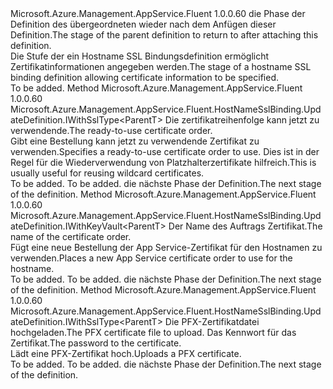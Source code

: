 <Type Name="IWithCertificate&lt;ParentT&gt;" FullName="Microsoft.Azure.Management.AppService.Fluent.HostNameSslBinding.UpdateDefinition.IWithCertificate&lt;ParentT&gt;">
  <TypeSignature Language="C#" Value="public interface IWithCertificate&lt;ParentT&gt;" />
  <TypeSignature Language="ILAsm" Value=".class public interface auto ansi abstract IWithCertificate`1&lt;ParentT&gt;" />
  <TypeSignature Language="DocId" Value="T:Microsoft.Azure.Management.AppService.Fluent.HostNameSslBinding.UpdateDefinition.IWithCertificate`1" />
  <TypeSignature Language="VB.NET" Value="Public Interface IWithCertificate(Of ParentT)" />
  <TypeSignature Language="F#" Value="type IWithCertificate&lt;'ParentT&gt; = interface" />
  <AssemblyInfo>
    <AssemblyName>Microsoft.Azure.Management.AppService.Fluent</AssemblyName>
    <AssemblyVersion>1.0.0.60</AssemblyVersion>
  </AssemblyInfo>
  <TypeParameters>
    <TypeParameter Name="ParentT" />
  </TypeParameters>
  <Interfaces />
  <Docs>
    <typeparam name="ParentT"><span data-ttu-id="05c7b-101">die Phase der Definition des übergeordneten wieder nach dem Anfügen dieser Definition.</span><span class="sxs-lookup"><span data-stu-id="05c7b-101">The stage of the parent definition to return to after attaching this definition.</span></span></typeparam>
    <summary>
            <span data-ttu-id="05c7b-102">Die Stufe der ein Hostname SSL Bindungsdefinition ermöglicht Zertifikatinformationen angegeben werden.</span><span class="sxs-lookup"><span data-stu-id="05c7b-102">The stage of a hostname SSL binding definition allowing certificate information to be specified.</span></span>
            </summary>
    <remarks>To be added.</remarks>
  </Docs>
  <Members>
    <Member MemberName="WithExistingAppServiceCertificateOrder">
      <MemberSignature Language="C#" Value="public Microsoft.Azure.Management.AppService.Fluent.HostNameSslBinding.UpdateDefinition.IWithSslType&lt;ParentT&gt; WithExistingAppServiceCertificateOrder (Microsoft.Azure.Management.AppService.Fluent.IAppServiceCertificateOrder certificateOrder);" />
      <MemberSignature Language="ILAsm" Value=".method public hidebysig newslot virtual instance class Microsoft.Azure.Management.AppService.Fluent.HostNameSslBinding.UpdateDefinition.IWithSslType`1&lt;!ParentT&gt; WithExistingAppServiceCertificateOrder(class Microsoft.Azure.Management.AppService.Fluent.IAppServiceCertificateOrder certificateOrder) cil managed" />
      <MemberSignature Language="DocId" Value="M:Microsoft.Azure.Management.AppService.Fluent.HostNameSslBinding.UpdateDefinition.IWithCertificate`1.WithExistingAppServiceCertificateOrder(Microsoft.Azure.Management.AppService.Fluent.IAppServiceCertificateOrder)" />
      <MemberSignature Language="VB.NET" Value="Public Function WithExistingAppServiceCertificateOrder (certificateOrder As IAppServiceCertificateOrder) As IWithSslType(Of ParentT)" />
      <MemberSignature Language="F#" Value="abstract member WithExistingAppServiceCertificateOrder : Microsoft.Azure.Management.AppService.Fluent.IAppServiceCertificateOrder -&gt; Microsoft.Azure.Management.AppService.Fluent.HostNameSslBinding.UpdateDefinition.IWithSslType&lt;'ParentT&gt;" Usage="iWithCertificate.WithExistingAppServiceCertificateOrder certificateOrder" />
      <MemberType>Method</MemberType>
      <AssemblyInfo>
        <AssemblyName>Microsoft.Azure.Management.AppService.Fluent</AssemblyName>
        <AssemblyVersion>1.0.0.60</AssemblyVersion>
      </AssemblyInfo>
      <ReturnValue>
        <ReturnType>Microsoft.Azure.Management.AppService.Fluent.HostNameSslBinding.UpdateDefinition.IWithSslType&lt;ParentT&gt;</ReturnType>
      </ReturnValue>
      <Parameters>
        <Parameter Name="certificateOrder" Type="Microsoft.Azure.Management.AppService.Fluent.IAppServiceCertificateOrder" />
      </Parameters>
      <Docs>
        <param name="certificateOrder"><span data-ttu-id="05c7b-103">Die zertifikatreihenfolge kann jetzt zu verwendende.</span><span class="sxs-lookup"><span data-stu-id="05c7b-103">The ready-to-use certificate order.</span></span></param>
        <summary>
            <span data-ttu-id="05c7b-104">Gibt eine Bestellung kann jetzt zu verwendende Zertifikat zu verwenden.</span><span class="sxs-lookup"><span data-stu-id="05c7b-104">Specifies a ready-to-use certificate order to use.</span></span> <span data-ttu-id="05c7b-105">Dies ist in der Regel für die Wiederverwendung von Platzhalterzertifikate hilfreich.</span><span class="sxs-lookup"><span data-stu-id="05c7b-105">This is usually useful for reusing wildcard certificates.</span></span>
            </summary>
        <returns>To be added.</returns>
        <remarks>To be added.</remarks>
        <return><span data-ttu-id="05c7b-106">die nächste Phase der Definition.</span><span class="sxs-lookup"><span data-stu-id="05c7b-106">The next stage of the definition.</span></span></return>
      </Docs>
    </Member>
    <Member MemberName="WithNewStandardSslCertificateOrder">
      <MemberSignature Language="C#" Value="public Microsoft.Azure.Management.AppService.Fluent.HostNameSslBinding.UpdateDefinition.IWithKeyVault&lt;ParentT&gt; WithNewStandardSslCertificateOrder (string certificateOrderName);" />
      <MemberSignature Language="ILAsm" Value=".method public hidebysig newslot virtual instance class Microsoft.Azure.Management.AppService.Fluent.HostNameSslBinding.UpdateDefinition.IWithKeyVault`1&lt;!ParentT&gt; WithNewStandardSslCertificateOrder(string certificateOrderName) cil managed" />
      <MemberSignature Language="DocId" Value="M:Microsoft.Azure.Management.AppService.Fluent.HostNameSslBinding.UpdateDefinition.IWithCertificate`1.WithNewStandardSslCertificateOrder(System.String)" />
      <MemberSignature Language="VB.NET" Value="Public Function WithNewStandardSslCertificateOrder (certificateOrderName As String) As IWithKeyVault(Of ParentT)" />
      <MemberSignature Language="F#" Value="abstract member WithNewStandardSslCertificateOrder : string -&gt; Microsoft.Azure.Management.AppService.Fluent.HostNameSslBinding.UpdateDefinition.IWithKeyVault&lt;'ParentT&gt;" Usage="iWithCertificate.WithNewStandardSslCertificateOrder certificateOrderName" />
      <MemberType>Method</MemberType>
      <AssemblyInfo>
        <AssemblyName>Microsoft.Azure.Management.AppService.Fluent</AssemblyName>
        <AssemblyVersion>1.0.0.60</AssemblyVersion>
      </AssemblyInfo>
      <ReturnValue>
        <ReturnType>Microsoft.Azure.Management.AppService.Fluent.HostNameSslBinding.UpdateDefinition.IWithKeyVault&lt;ParentT&gt;</ReturnType>
      </ReturnValue>
      <Parameters>
        <Parameter Name="certificateOrderName" Type="System.String" />
      </Parameters>
      <Docs>
        <param name="certificateOrderName"><span data-ttu-id="05c7b-107">Der Name des Auftrags Zertifikat.</span><span class="sxs-lookup"><span data-stu-id="05c7b-107">The name of the certificate order.</span></span></param>
        <summary>
            <span data-ttu-id="05c7b-108">Fügt eine neue Bestellung der App Service-Zertifikat für den Hostnamen zu verwenden.</span><span class="sxs-lookup"><span data-stu-id="05c7b-108">Places a new App Service certificate order to use for the hostname.</span></span>
            </summary>
        <returns>To be added.</returns>
        <remarks>To be added.</remarks>
        <return><span data-ttu-id="05c7b-109">die nächste Phase der Definition.</span><span class="sxs-lookup"><span data-stu-id="05c7b-109">The next stage of the definition.</span></span></return>
      </Docs>
    </Member>
    <Member MemberName="WithPfxCertificateToUpload">
      <MemberSignature Language="C#" Value="public Microsoft.Azure.Management.AppService.Fluent.HostNameSslBinding.UpdateDefinition.IWithSslType&lt;ParentT&gt; WithPfxCertificateToUpload (string pfxFile, string password);" />
      <MemberSignature Language="ILAsm" Value=".method public hidebysig newslot virtual instance class Microsoft.Azure.Management.AppService.Fluent.HostNameSslBinding.UpdateDefinition.IWithSslType`1&lt;!ParentT&gt; WithPfxCertificateToUpload(string pfxFile, string password) cil managed" />
      <MemberSignature Language="DocId" Value="M:Microsoft.Azure.Management.AppService.Fluent.HostNameSslBinding.UpdateDefinition.IWithCertificate`1.WithPfxCertificateToUpload(System.String,System.String)" />
      <MemberSignature Language="VB.NET" Value="Public Function WithPfxCertificateToUpload (pfxFile As String, password As String) As IWithSslType(Of ParentT)" />
      <MemberSignature Language="F#" Value="abstract member WithPfxCertificateToUpload : string * string -&gt; Microsoft.Azure.Management.AppService.Fluent.HostNameSslBinding.UpdateDefinition.IWithSslType&lt;'ParentT&gt;" Usage="iWithCertificate.WithPfxCertificateToUpload (pfxFile, password)" />
      <MemberType>Method</MemberType>
      <AssemblyInfo>
        <AssemblyName>Microsoft.Azure.Management.AppService.Fluent</AssemblyName>
        <AssemblyVersion>1.0.0.60</AssemblyVersion>
      </AssemblyInfo>
      <ReturnValue>
        <ReturnType>Microsoft.Azure.Management.AppService.Fluent.HostNameSslBinding.UpdateDefinition.IWithSslType&lt;ParentT&gt;</ReturnType>
      </ReturnValue>
      <Parameters>
        <Parameter Name="pfxFile" Type="System.String" />
        <Parameter Name="password" Type="System.String" />
      </Parameters>
      <Docs>
        <param name="pfxFile"><span data-ttu-id="05c7b-110">Die PFX-Zertifikatdatei hochgeladen.</span><span class="sxs-lookup"><span data-stu-id="05c7b-110">The PFX certificate file to upload.</span></span></param>
        <param name="password"><span data-ttu-id="05c7b-111">Das Kennwort für das Zertifikat.</span><span class="sxs-lookup"><span data-stu-id="05c7b-111">The password to the certificate.</span></span></param>
        <summary>
            <span data-ttu-id="05c7b-112">Lädt eine PFX-Zertifikat hoch.</span><span class="sxs-lookup"><span data-stu-id="05c7b-112">Uploads a PFX certificate.</span></span>
            </summary>
        <returns>To be added.</returns>
        <remarks>To be added.</remarks>
        <return><span data-ttu-id="05c7b-113">die nächste Phase der Definition.</span><span class="sxs-lookup"><span data-stu-id="05c7b-113">The next stage of the definition.</span></span></return>
      </Docs>
    </Member>
  </Members>
</Type>